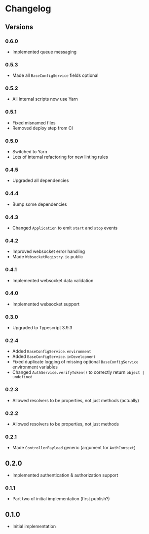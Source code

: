 # Changelog

## Versions

### 0.6.0

- Implemented queue messaging

### 0.5.3

- Made all `BaseConfigService` fields optional

### 0.5.2

- All internal scripts now use Yarn

### 0.5.1

- Fixed misnamed files
- Removed deploy step from CI

### 0.5.0

- Switched to Yarn
- Lots of internal refactoring for new linting rules

### 0.4.5

- Upgraded all dependencies

### 0.4.4

- Bump some dependencies

### 0.4.3

- Changed `Application` to emit `start` and `stop` events

### 0.4.2

- Improved websocket error handling
- Made `WebsocketRegistry.io` public

### 0.4.1

- Implemented websocket data validation

### 0.4.0

- Implemented websocket support

### 0.3.0

- Upgraded to Typescript 3.9.3

### 0.2.4

- Added `BaseConfigService.environment`
- Added `BaseConfigService.inDevelopment`
- Fixed duplicate logging of missing optional `BaseConfigService` environment variables
- Changed `AuthService.verifyToken()` to correctly return `object | undefined`

### 0.2.3

- Allowed resolvers to be properties, not just methods (actually)

### 0.2.2

- Allowed resolvers to be properties, not just methods

### 0.2.1

- Made `ControllerPayload` generic (argument for `AuthContext`)

## 0.2.0

- Implemented authentication & authorization support

### 0.1.1

- Part two of initial implementation (first publish?)

## 0.1.0

- Initial implementation

